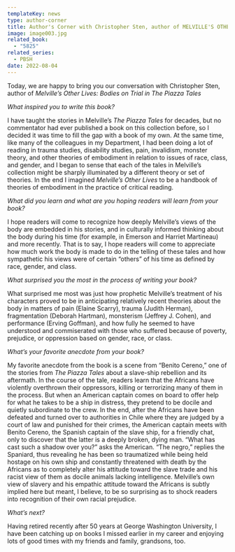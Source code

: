 ```yaml
---
templateKey: news
type: author-corner
title: Author's Corner with Christopher Sten, author of MELVILLE'S OTHER LIVES
image: image003.jpg
related_book:
  - "5825"
related_series:
  - PBSH
date: 2022-08-04
---
```

Today, we are happy to bring you our conversation with Christopher Sten, author of *Melville’s Other Lives: Bodies on Trial in The Piazza Tales*

*What inspired you to write this book?* 

I have taught the stories in Melville’s *The Piazza Tales* for decades, but no commentator had ever published a book on this collection before, so I decided it was time to fill the gap with a book of my own.  At the same time, like many of the colleagues in my Department, I had been doing a lot of reading in trauma studies, disability studies, pain, invalidism, monster theory, and other theories of embodiment in relation to issues of race, class, and gender, and I began to sense that each of the tales in Melville’s collection might be sharply illuminated by a different theory or set of theories.  In the end I imagined *Melville’s Other Lives* to be a handbook of theories of embodiment in the practice of critical reading. 

*What did you learn and what are you hoping readers will learn from your book?* 

I hope readers will come to recognize how deeply Melville’s views of the body are embedded in his stories, and in culturally informed thinking about the body during his time (for example, in Emerson and Harriet Martineau) and more recently.  That is to say, I hope readers will come to appreciate how much work the body is made to do in the telling of these tales and how sympathetic his views were of certain “others” of his time as defined by race, gender, and class.

*What surprised you the most in the process of writing your book?* 

What surprised me most was just how prophetic Melville’s treatment of his characters proved to be in anticipating relatively recent theories about the body in matters of pain (Elaine Scarry), trauma (Judith Herman), fragmentation (Deborah Hartman), monsterism (Jeffrey J. Cohen), and performance (Erving Goffman), and how fully he seemed to have understood and commiserated with those who suffered because of poverty, prejudice, or oppression based on gender, race, or class.

*What’s your favorite anecdote from your book?*

My favorite anecdote from the book is a scene from “Benito Cereno,” one of the stories from *The Piazza Tales* about a slave-ship rebellion and its aftermath.  In the course of the tale, readers learn that the Africans have violently overthrown their oppressors, killing or terrorizing many of them in the process.  But when an American captain comes on board to offer help for what he takes to be a ship in distress, they pretend to be docile and quietly subordinate to the crew.  In the end, after the Africans have been defeated and turned over to authorities in Chile where they are judged by a court of law and punished for their crimes, the American captain meets with Benito Cereno, the Spanish captain of the slave ship, for a friendly chat, only to discover that the latter is a deeply broken, dying man.  “What has cast such a shadow over you?” asks the American.  “The negro,” replies the Spaniard, thus revealing he has been so traumatized while being held hostage on his own ship and constantly threatened with death by the Africans as to completely alter his attitude toward the slave trade and his racist view of them as docile animals lacking intelligence.  Melville’s own view of slavery and his empathic attitude toward the Africans is subtly implied here but meant, I believe, to be so surprising as to shock readers into recognition of their own racial prejudice. 

*What’s next?* 

Having retired recently after 50 years at George Washington University, I have been catching up on books I missed earlier in my career and enjoying lots of good times with my friends and family, grandsons, too.